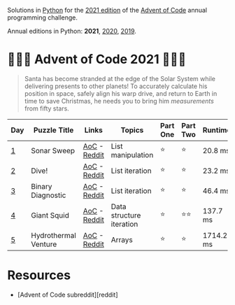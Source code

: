 Solutions in [Python][py] for the [2021 edition][aoc-2021] of the [Advent of Code][aoc] annual programming challenge.

Annual editions in Python: **2021**, [2020](/2020), [2019](/2019). 

# 🎄🌟🌟 Advent of Code 2021 🎄🌟🌟

> Santa has become stranded at the edge of the Solar System while delivering presents to other planets! To accurately calculate his position in space, safely align his warp drive, and return to Earth in time to save Christmas, he needs you to bring him *measurements* from fifty stars.

Day | Puzzle Title | Links | Topics | Part One | Part Two | Runtime
--- | --- | --- | --- | --- | --- | ---
[1](/2021/day-1) | Sonar Sweep | [AoC][aoc-2021-1] - [Reddit][reddit-aoc-2021-1]| List manipulation | ⭐ | ⭐ | 20.8 ms
[2](/2021/day-2) | Dive! | [AoC][aoc-2021-2] - [Reddit][reddit-aoc-2021-2]| List iteration | ⭐ | ⭐ | 23.2 ms
[3](/2021/day-3) | Binary Diagnostic | [AoC][aoc-2021-3] - [Reddit][reddit-aoc-2021-3]| List iteration | ⭐ | ⭐ | 46.4 ms
[4](/2021/day-4) | Giant Squid | [AoC][aoc-2021-4] - [Reddit][reddit-aoc-2021-4]| Data structure iteration | ⭐ | ⭐⭐ | 137.7 ms
[5](/2021/day-5) | Hydrothermal Venture | [AoC][aoc-2021-5] - [Reddit][reddit-aoc-2021-5]| Arrays | ⭐ | ⭐ | 1714.2 ms

# Resources

* [Advent of Code subreddit][reddit]

[aoc]: https://adventofcode.com/
[aoc-2021]: https://adventofcode.com/2021/
[aoc-2021-1]: https://adventofcode.com/2021/day/1
[aoc-2021-1]: https://adventofcode.com/2021/day/1
[aoc-2021-2]: https://adventofcode.com/2021/day/2
[aoc-2021-3]: https://adventofcode.com/2021/day/3
[aoc-2021-4]: https://adventofcode.com/2021/day/4
[aoc-2021-5]: https://adventofcode.com/2021/day/5
[aoc-2021-6]: https://adventofcode.com/2021/day/6
[aoc-2021-7]: https://adventofcode.com/2021/day/7
[aoc-2021-8]: https://adventofcode.com/2021/day/8
[aoc-2021-9]: https://adventofcode.com/2021/day/9
[aoc-2021-10]: https://adventofcode.com/2021/day/10
[aoc-2021-11]: https://adventofcode.com/2021/day/11
[aoc-2021-12]: https://adventofcode.com/2021/day/12
[aoc-2021-13]: https://adventofcode.com/2021/day/13
[aoc-2021-14]: https://adventofcode.com/2021/day/14
[aoc-2021-15]: https://adventofcode.com/2021/day/15
[aoc-2021-16]: https://adventofcode.com/2021/day/16
[aoc-2021-17]: https://adventofcode.com/2021/day/17
[aoc-2021-18]: https://adventofcode.com/2021/day/18
[aoc-2021-19]: https://adventofcode.com/2021/day/19
[aoc-2021-20]: https://adventofcode.com/2021/day/20
[aoc-2021-21]: https://adventofcode.com/2021/day/21
[aoc-2021-22]: https://adventofcode.com/2021/day/22
[aoc-2021-23]: https://adventofcode.com/2021/day/23
[aoc-2021-24]: https://adventofcode.com/2021/day/24
[aoc-2021-25]: https://adventofcode.com/2021/day/25

[py]: https://docs.python.org/3/

[reddit-aoc]: https://www.reddit.com/r/adventofcode/
[reddit-aoc-2021-1]: https://www.reddit.com/r66vow
[reddit-aoc-2021-2]: https://www.reddit.com/r6zd93
[reddit-aoc-2021-3]: https://www.reddit.com/r7r0ff
[reddit-aoc-2021-4]: https://www.reddit.com/r8i1lq
[reddit-aoc-2021-5]: https://www.reddit.com/r9824c

[w-ari-geom]: https://en.wikipedia.org/wiki/Arithmetic_geometry
[w-bitmap]: https://en.wikipedia.org/wiki/Bitmap
[w-graph]: https://en.wikipedia.org/wiki/Graph_traversal
[w-logic]: https://en.wikipedia.org/wiki/Logic
[w-memoization]: https://en.wikipedia.org/wiki/Memoization
[w-number]: https://en.wikipedia.org/wiki/Number_theory
[w-orbital-mech]: https://en.wikipedia.org/wiki/Orbital_mechanics
[w-single-recursion]: https://en.wikipedia.org/wiki/Recursion_(computer_science)#single_recursion
[w-vn]: https://en.wikipedia.org/wiki/Virtual_machine
